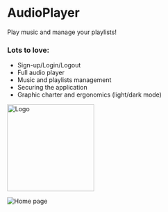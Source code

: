 # AudioPlayer
Play music and manage your playlists!

### Lots to love:
- Sign-up/Login/Logout
- Full audio player
- Music and playlists management
- Securing the application
- Graphic charter and ergonomics (light/dark mode)

<img src="https://imgur.com/a/LmFCGzC" alt="Logo" width="200px">

![Home page]()

